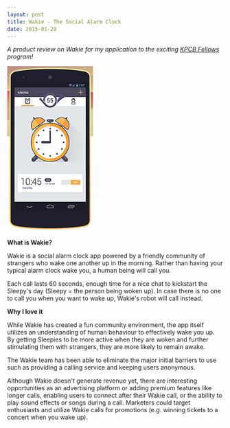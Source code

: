 ```yaml
---
layout: post
title: Wakie - The Social Alarm Clock
date: 2015-01-29
---
```


*A product review on Wakie for my application to the exciting [KPCB Fellows](http://kpcbfellows.com/) program!*

[![Wakie](/images/wakie.jpg)](http://wakie.com/)

**What is Wakie?**

Wakie is a social alarm clock app powered by a friendly community of strangers who wake one another up in the morning. Rather than having your typical alarm clock wake you, a human being will call you.

Each call lasts 60 seconds, enough time for a nice chat to kickstart the Sleepy's day (Sleepy = the person being woken up). In case there is no one to call you when you want to wake up, Wakie's robot will call instead.

**Why I love it**

While Wakie has created a fun community environment, the app itself utilizes an understanding of human behaviour to effectively wake you up. By getting Sleepies to be more active when they are woken and further stimulating them with strangers, they are more likely to remain awake.

The Wakie team has been able to eliminate the major initial barriers to use such as providing a calling service and keeping users anonymous.

Although Wakie doesn't generate revenue yet, there are interesting opportunities as an advertising platform or adding premium features like longer calls, enabling users to connect after their Wakie call, or the ability to play sound effects or songs during a call. Marketers could target enthusiasts and utilize Wakie calls for promotions (e.g. winning tickets to a concert when you wake up).